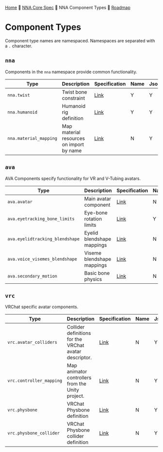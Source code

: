 [Home](readme.md) 🔶 [NNA Core Spec](nna_spec.md) 🔶 NNA Component Types 🔶 [Roadmap](roadmap.md)

# Component Types
Component type names are namespaced. Namespaces are separated with a `.` character.

## `nna`
Components in the `nna` namespace provide common functionality.

| Type | Description | Specification | Name | Json |
| --- | --- | --- | --- | --- |
| `nna.twist` | Twist bone constraint | [Link](Components/NNA/nna_twist.md) | Y | Y |
| `nna.humanoid` | Humanoid rig definition | [Link](Components/NNA/nna_humanoid.md) | Y | Y |
| `nna.material_mapping` | Map material resources on import by name | [Link](Components/NNA/nna_material_mapping.md) | N | Y |

## `ava`
AVA Components specify functionality for VR and V-Tubing avatars.

| Type | Description | Specification | Name | Json |
| --- | --- | --- | --- | --- |
| `ava.avatar` | Main avatar component | [Link](Components/AVA/ava_avatar.md) | N | Y |
| `ava.eyetracking_bone_limits` | Eye-bone rotation limits | [Link](Components/AVA/ava_eyetracking_bone_limits.md) | Y | Y |
| `ava.eyelidtracking_blendshape` | Eyelid blendshape mappings | [Link](Components/AVA/ava_eyelidtracking_blendshape.md) | N | Y |
| `ava.voice_visemes_blendshape` | Viseme blendshape mappings | [Link](Components/AVA/ava_voice_visemes_blendshape.md) | N | Y |
| `ava.secondary_motion` | Basic bone physics | [Link](Components/AVA/ava_secondary_motion.md) | N | Y |

## `vrc`
VRChat specific avatar components.

| Type | Description | Specification | Name | Json |
| --- | --- | --- | --- | --- |
| `vrc.avatar_colliders` | Collider definitions for the VRChat avatar descriptor. | [Link](Components/VRC/vrc_avatar_colliders.md) | N | Y |
| `vrc.controller_mapping` | Map animator controllers from the Unity project. | [Link](Components/VRC/vrc_controller_mapping.md) | N | Y |
| `vrc.physbone` | VRChat Physbone definition | [Link](Components/VRC/vrc_physbone.md) | N | Y |
| `vrc.physbone_collider` | VRChat Physbone collider definition | [Link](Components/VRC/vrc_physbone_collider.md) | N | Y |
